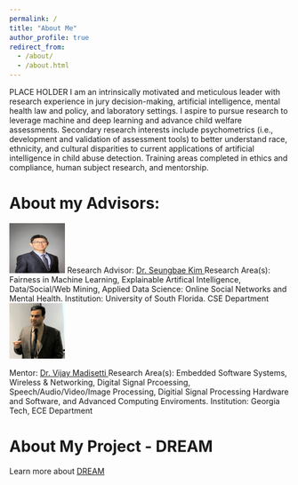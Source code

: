 ```yaml
---
permalink: /
title: "About Me"
author_profile: true
redirect_from: 
  - /about/
  - /about.html
---
```


PLACE HOLDER 
I am an intrinsically motivated and meticulous leader with research experience in jury decision-making, artificial intelligence, mental health law and policy, and laboratory settings. I aspire to pursue research to leverage machine and deep learning and advance child welfare assessments. Secondary research interests include psychometrics (i.e., development and validation of assessment tools) to better understand race, ethnicity, and cultural disparities to current applications of artificial intelligence in child abuse detection. Training areas completed in ethics and compliance, human subject research, and mentorship.

About my Advisors: 
======

<img src="/images/Seungbae_Kim_14.jpg" width ="100" height= "90">
Research Advisor: <a href="https://sites.google.com/site/sbkimcv/home"> Dr. Seungbae Kim </a> <break></break> Research Area(s): Fairness in Machine Learning, Explainable Artifical Intelligence, Data/Social/Web Mining, Applied Data Science: Online Social Networks and Mental Health.
Institution: University of South Florida. CSE Department 


<img src="/images/vijay.jpg" width ="100" height= "100">

Mentor: <a href= "https://ece.gatech.edu/directory/vijay-k-madisetti"> Dr. Vijay Madisetti </a> <break></break>
Research Area(s): Embedded Software Systems, Wireless & Networking, Digital Signal Prcoessing, Speech/Audio/Video/Image Processing, Digitial Signal Processing Hardware and Software, and Advanced Computing Enviroments. 
Institution: Georgia Tech, ECE Department 

About My Project - DREAM
======

Learn more about <a href= "https://cra.org/cra-wp/dream-distributed-research-apprenticeships-for-masters/"> DREAM </a>
